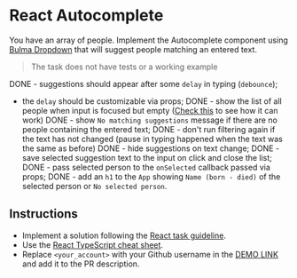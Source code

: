 # React Autocomplete

You have an array of people. Implement the Autocomplete component
using [Bulma Dropdown](https://bulma.io/documentation/components/dropdown/)
that will suggest people matching an entered text.

> The task does not have tests or a working example

DONE - suggestions should appear after some `delay` in typing (`debounce`);
- the `delay` should be customizable via props;
DONE - show the list of all people when input is focused but empty ([Check this](https://mui.com/material-ui/react-autocomplete/#combo-box) to see how it can work)
DONE - show `No matching suggestions` message if there are no people containing the entered text;
DONE - don't run filtering again if the text has not changed (pause in typing happened when the text was the same as before)
DONE - hide suggestions on text change;
DONE - save selected suggestion text to the input on click and close the list;
DONE - pass selected person to the `onSelected` callback passed via props;
DONE - add an `h1` to the `App` showing `Name (born - died)` of the selected person or `No selected person`.

## Instructions

- Implement a solution following the [React task guideline](https://github.com/mate-academy/react_task-guideline#react-tasks-guideline).
- Use the [React TypeScript cheat sheet](https://mate-academy.github.io/fe-program/js/extra/react-typescript).
- Replace `<your_account>` with your Github username in the [DEMO LINK](https://Manankin.github.io/react_autocomplete/) and add it to the PR description.
